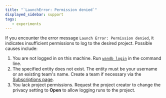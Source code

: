 ```yaml
---
title: "`LaunchError: Permission denied`"
displayed_sidebar: support
tags:
   - experiments
---
```

If you encounter the error message `Launch Error: Permission denied`, it indicates insufficient permissions to log to the desired project. Possible causes include:

1. You are not logged in on this machine. Run [`wandb login`](../ref/cli/wandb-login.md) in the command line.
2. The specified entity does not exist. The entity must be your username or an existing team's name. Create a team if necessary via the [Subscriptions page](https://app.wandb.ai/billing).
3. You lack project permissions. Request the project creator to change the privacy setting to **Open** to allow logging runs to the project.